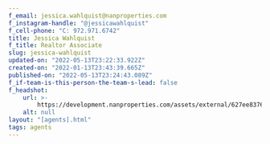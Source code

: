 ```yaml
---
f_email: jessica.wahlquist@nanproperties.com
f_instagram-handle: "@jessicawahlquist"
f_cell-phone: "C: 972.971.6742"
title: Jessica Wahlquist
f_title: Realtor Associate
slug: jessica-wahlquist
updated-on: "2022-05-13T23:22:33.922Z"
created-on: "2022-01-13T23:43:39.665Z"
published-on: "2022-05-13T23:24:43.089Z"
f_if-team-is-this-person-the-team-s-lead: false
f_headshot:
    url: >-
        https://development.nanproperties.com/assets/external/627ee8376ce25dc9b10e38b2_17d6cbc4352cd232cf27e5922c8eed83.jpeg
    alt: null
layout: "[agents].html"
tags: agents
---
```

